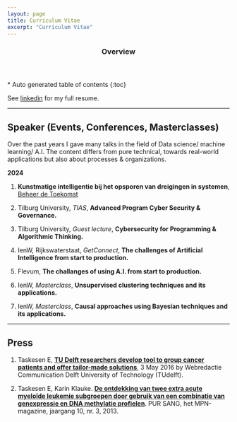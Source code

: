 ```yaml
---
layout: page
title: Curriculum Vitae
excerpt: "Curriculum Vitae"
---
```



<section id="table-of-contents" class="toc">
  <header>
    <h3>Overview</h3>
  </header>
<div id="drawer" markdown="1">
*  Auto generated table of contents
{:toc}
</div>
</section><!-- /#table-of-contents -->



See [linkedin](https://nl.linkedin.com/in/erdogant) for my full resume.

---

## Speaker (Events, Conferences, Masterclasses)

Over the past years I gave many talks in the field of Data science/ machine learning/ A.I. The content differs from pure technical, towards real-world applications but also about processes & organizations.

**2024**

1. **Kunstmatige intelligentie bij het opsporen van dreigingen in systemen**, [Beheer de Toekomst](https://www.beheerdetoekomst.nl/jaarlijks-evenement/event-2024/programma-beheer-de-toekomst-2024/parallelsessies-beheer-de-toekomst-2024)

1. Tilburg University, *TIAS*, **Advanced Program Cyber Security & Governance.**
1. Tilburg University, *Guest lecture*, **Cybersecurity for Programming & Algorithmic Thinking.**
1. IenW, Rijkswaterstaat, *GetConnect*, **The challenges of Artificial Intelligence from start to production.**
1. Flevum, **The challanges of using A.I. from start to production.**
1. IenW, *Masterclass*, **Unsupervised clustering techniques and its applications.**
1. IenW, *Masterclass*, **Causal approaches using Bayesian techniques and its applications.**


---

## Press

1. Taskesen E, [**TU Delft researchers develop tool to group cancer patients and offer tailor-made solutions**](http://www.tudelft.nl/en/current/latest-news/article/detail/delftse-onderzoekers-ontwikkelen-tool-om-kankerpatienten-te-groeperen-en-maatwerk-te-leveren/), 3 May 2016 by Webredactie Communication Delft University of Technology (TUdelft). 

1. Taskesen E, Karin Klauke. [**De ontdekking van twee extra acute myeloïde leukemie subgroepen door gebruik van een combinatie van genexpressie en DNA methylatie profielen**](1309485-PurSang_dec2013.pdf). PUR SANG, het MPN-magazine, jaargang 10, nr. 3, 2013.



<!-- ### Footer

Last updated: May 2020 -->


